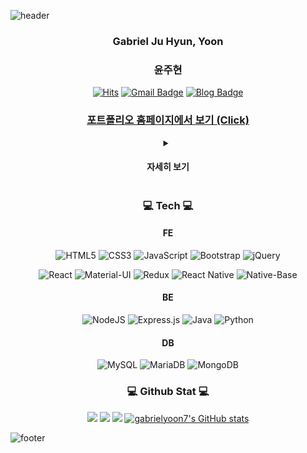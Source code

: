 ![header](https://capsule-render.vercel.app/api?type=waving&&color=gradient&height=100&section=header&fontSize=90)

<div align = "center">
    <h3>Gabriel Ju Hyun, Yoon</h3>
    <h3>윤주현</h3>

[![Hits](https://hits.seeyoufarm.com/api/count/incr/badge.svg?url=https%3A%2F%2Fgithub.com%2Fgabrielyoon7&count_bg=%2379C83D&title_bg=%23555555&icon=&icon_color=%23E7E7E7&title=hits&edge_flat=false)](https://hits.seeyoufarm.com) [![Gmail Badge](https://img.shields.io/badge/Gmail-d14836?style=flat-square&logo=Gmail&logoColor=white&link=mailto:gabrielyoon7@gmail.com)](mailto:gabrielyoon7@gmail.com)
[![Blog Badge](http://img.shields.io/badge/-Blog-green?style=flat-square&link=https://leirbag.tistory.com/)](https://leirbag.tistory.com/)
    

<h3><a href='https://gabrielyoon7.github.io/gabrielyoon7/'>포트폴리오 홈페이지에서 보기 (Click)</a></h3>

<details>
    <summary><h4> 자세히 보기 </h4></summary>

<h3>💻 Best Repository (Public Only) 💻</h3>

 	
[경기대학교 소프트웨어중심대학 SWAIG 홈페이지 (Official)](https://github.com/gabrielyoon7/webp2021)
    
경기대학교 컴퓨터공학심화캡스톤 [기록의달인](https://github.com/gabrielyoon7/GIDAL)
    
경기대학교 분산병렬컴퓨팅연구실 [전기차 충전소 추천앱 : 나만의 플러그](https://github.com/KGU-DCS-LAB/myPlug)

경기대학교 2022-2 SW상상기업 팀 아보카도 프로젝트 : [그룹 활동 지원 서비스 및 채용 연계 플랫폼](https://github.com/KGU-Team-Avocado/avocado-hero-web)

~~[심심해서 만든 지뢰찾기 게임](https://github.com/gabrielyoon7/Minesweeper-by-Python3)~~
    

    
<h3>💻 History 💻</h3>

<details>
    <summary><h4> 2017 ~ 2018 </h4></summary>
    경기대학교 컴퓨터공학부 입학과 동시에 군휴학
</details>

<details>
    <summary><h4> 2020 </h4></summary>
    
`2020.09 ~ 12`<br/>2020-2 경기대학교 감성SW교육센터 SW기초교과 튜터 / Python 
    
`2020.10 ~ 2021.02`<br/>[경기대학교 컴퓨터공학부 홈페이지](http://cs.kyonggi.ac.kr) 개발팀 ([CS-HOME](https://github.com/KGU-CS-HOME)) 5기 `팀장` 

`2020.12 ~ 2021.02`<br/>[경기대학교 인공지능전공 홈페이지](http://ai.kyonggi.ac.kr) 제작 및 서비스 (CS-HOME)

</details>
    
<details>
    <summary><h4> 2021 </h4></summary>

`2021.03 ~ 12`<br/>2021 경기대학교 감성SW교육센터 SW기초교과 튜터 `대표` / Python<br/>· 2021 진성애교양대학 감성SW교육센터 공로상(`2021.12`)

`2021.03 ~ 12`<br/>[경기대학교 컴퓨터공학부 홈페이지](http://cs.kyonggi.ac.kr) 개발팀 ([CS-HOME](https://github.com/KGU-CS-HOME)) 6기 `팀장` 
    
`2021.03 ~ 06`<br/>[경기대학교 컴퓨터공학부 홈페이지](http://ai.kyonggi.ac.kr) 사물함 신청 서비스 프로젝트 진행 (CS-HOME)<br/>· 2021-1 경기대학교 BARUN 문제해결 프로젝트 (세.나.페 팀) 우수상

`2021.06 ~ 08`<br/>[경기대학교 소프트웨어중심대학 SWAIG 홈페이지](http://swaig.kyonggi.ac.kr:8080) 제작 및 서비스 (CS-HOME)

`2021.07 ~ `<br/>경기대학교 AI컴퓨터공학부 [분산병렬컴퓨팅연구실](https://github.com/KGU-DCS-LAB) 학부연구생

`2021.09 ~ 12`<br/>[경기대학교 컴퓨터공학부 홈페이지](http://ai.kyonggi.ac.kr) 졸업 요건 분석 서비스 프로젝트 진행 (CS-HOME) <br/>· 2021-2 경기대학교 BARUN 문제해결 프로젝트 (세.나.페 팀) 장려상

</details>


<details>
    <summary><h4> 2022 </h4></summary>

`2022.03 ~ 06`<br/>경기대학교 컴퓨터공학심화캡스톤 [기록의달인 : 차세대 일기 작성 애플리케이션](https://github.com/gabrielyoon7/GIDAL) 
    
`2022.03 ~ 11`<br/>경기대학교 분산병렬컴퓨팅연구실 [전기차 충전소 추천앱 : 나만의 플러그](https://github.com/KGU-DCS-LAB/myPlug)<br/>· 2022 추계 한국정보기술학회 대학생논문경진대회 `은상`

`2022.06`<br/>2022년 제 1회 정보처리기사 합격 

</details>   

    
</details>
    
    
<h3>💻 Tech 💻</h3>

<h4>FE</h4>

![HTML5](https://img.shields.io/badge/html5-%23E34F26.svg?style=for-the-badge&logo=html5&logoColor=white) ![CSS3](https://img.shields.io/badge/css3-%231572B6.svg?style=for-the-badge&logo=css3&logoColor=white) ![JavaScript](https://img.shields.io/badge/javascript-%23323330.svg?style=for-the-badge&logo=javascript&logoColor=%23F7DF1E) ![Bootstrap](https://img.shields.io/badge/bootstrap-%23563D7C.svg?style=for-the-badge&logo=bootstrap&logoColor=white) ![jQuery](https://img.shields.io/badge/jquery-%230769AD.svg?style=for-the-badge&logo=jquery&logoColor=white)

![React](https://img.shields.io/badge/react-%2320232a.svg?style=for-the-badge&logo=react&logoColor=%2361DAFB) ![Material-UI](https://img.shields.io/badge/material%20ui-%230081CB.svg?style=for-the-badge&logo=material-ui&logoColor=white) ![Redux](https://img.shields.io/badge/redux-%23593d88.svg?style=for-the-badge&logo=redux&logoColor=white) ![React Native](https://img.shields.io/badge/react_native-%2320232a.svg?style=for-the-badge&logo=react&logoColor=%2361DAFB) ![Native-Base](https://img.shields.io/badge/native%20base-%230081CB.svg?style=for-the-badge&logo=material-ui&logoColor=white)


<h4>BE</h4>

![NodeJS](https://img.shields.io/badge/node.js-6DA55F?style=for-the-badge&logo=node.js&logoColor=white) ![Express.js](https://img.shields.io/badge/express.js-%23404d59.svg?style=for-the-badge&logo=express&logoColor=%2361DAFB) 
![Java](https://img.shields.io/badge/java-%23ED8B00.svg?style=for-the-badge&logo=java&logoColor=white) ![Python](https://img.shields.io/badge/python-3670A0?style=for-the-badge&logo=python&logoColor=ffdd54)


<h4>DB</h4>

![MySQL](https://img.shields.io/badge/mysql-%2300f.svg?style=for-the-badge&logo=mysql&logoColor=white) ![MariaDB](https://img.shields.io/badge/MariaDB-003545?style=for-the-badge&logo=mariadb&logoColor=white) ![MongoDB](https://img.shields.io/badge/MongoDB-%234ea94b.svg?style=for-the-badge&logo=mongodb&logoColor=white)
    
<h3>💻 Github Stat 💻</h3>
    
![](https://github-profile-summary-cards.vercel.app/api/cards/profile-details?username=gabrielyoon7&theme=github) ![](https://github-profile-summary-cards.vercel.app/api/cards/most-commit-language?username=gabrielyoon7&theme=github) ![](https://github-profile-summary-cards.vercel.app/api/cards/productive-time?username=gabrielyoon7&theme=github&utcOffset=8) [![gabrielyoon7's GitHub stats](https://github-readme-stats.vercel.app/api?username=gabrielyoon7)](https://github.com/anuraghazra/github-readme-stats)

</div>

    
![footer](https://capsule-render.vercel.app/api?type=waving&&color=gradient&height=100&section=footer&fontSize=90)


